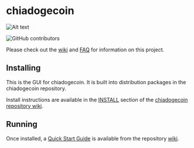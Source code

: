 # chiadogecoin
![Alt text](https://www.chiadoge.net/img/chiadoge_logo.svg)

![GitHub contributors](https://img.shields.io/github/contributors/Chiadoge-Network/chiadogecoin?logo=GitHub)

Please check out the [wiki](https://github.com/Chiadoge-Network/chiadogecoin/wiki)
and [FAQ](https://github.com/Chiadoge-Network/chiadogecoin/wiki/FAQ) for
information on this project.

## Installing

This is the GUI for chiadogecoin. It is built into distribution packages in the chiadogecoin repository.

Install instructions are available in the
[INSTALL](https://github.com/Chiadoge-Network/chiadogecoin/wiki/INSTALL)
section of the
[chiadogecoin repository wiki](https://github.com/Chiadoge-Network/chiadogecoin/wiki).

## Running

Once installed, a
[Quick Start Guide](https://github.com/Chiadoge-Network/chiadogecoin/wiki/Quick-Start-Guide)
is available from the repository
[wiki](https://github.com/Chiadoge-Network/chiadogecoin/wiki).
